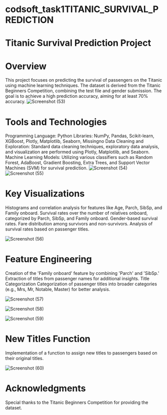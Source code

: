 # codsoft_task1TITANIC_SURVIVAL_PREDICTION

# Titanic Survival Prediction Project
# Overview
This project focuses on predicting the survival of passengers on the Titanic using machine learning techniques. The dataset is derived from the Titanic Beginners Competition, combining the test file and gender submission. The goal is to achieve a high prediction accuracy, aiming for at least 70% accuracy.
![Screenshot (53)](https://github.com/TechZainShahzad/codsoft_task1_TITANIC_SURVIVAL_PREDICTION/assets/136337895/81218522-9015-4e37-ab14-e186bed4d1e9)

# Tools and Technologies
Programming Language: Python
Libraries: NumPy, Pandas, Scikit-learn, XGBoost, Plotly, Matplotlib, Seaborn, Missingno
Data Cleaning and Exploration: Standard data cleaning techniques, exploratory data analysis, and visualization are performed using Plotly, Matplotlib, and Seaborn.
Machine Learning Models: Utilizing various classifiers such as Random Forest, AdaBoost, Gradient Boosting, Extra Trees, and Support Vector Machines (SVM) for survival prediction.
![Screenshot (54)](https://github.com/TechZainShahzad/codsoft_task1_TITANIC_SURVIVAL_PREDICTION/assets/136337895/f3555139-6e56-44b9-bbfc-514accfa18fc)
![Screenshot (55)](https://github.com/TechZainShahzad/codsoft_task1_TITANIC_SURVIVAL_PREDICTION/assets/136337895/616429ca-e9f8-4bae-b033-552df2bb8d85)


# Key Visualizations
Histograms and correlation analysis for features like Age, Parch, SibSp, and Family onboard.
Survival rates over the number of relatives onboard, categorized by Parch, SibSp, and Family onboard.
Gender-based survival rates.
Fare distribution among survivors and non-survivors.
Analysis of survival rates based on passenger titles.

![Screenshot (56)](https://github.com/TechZainShahzad/codsoft_task1_TITANIC_SURVIVAL_PREDICTION/assets/136337895/0b520053-168d-4ee1-a3f5-30724be426f9)

# Feature Engineering
Creation of the 'Family onboard' feature by combining 'Parch' and 'SibSp.'
Extraction of titles from passenger names for additional insights.
Title Categorization
Categorization of passenger titles into broader categories (e.g., Mrs, Mr, Notable, Master) for better analysis.

![Screenshot (57)](https://github.com/TechZainShahzad/codsoft_task1_TITANIC_SURVIVAL_PREDICTION/assets/136337895/8f1424bf-b50d-41c8-8a44-171744c8307e)

![Screenshot (58)](https://github.com/TechZainShahzad/codsoft_task1_TITANIC_SURVIVAL_PREDICTION/assets/136337895/6b141a30-d23e-4453-888c-a641c6f20151)

![Screenshot (59)](https://github.com/TechZainShahzad/codsoft_task1_TITANIC_SURVIVAL_PREDICTION/assets/136337895/e98a369e-62fb-4f9c-8238-edaeb767443e)

# New Titles Function
Implementation of a function to assign new titles to passengers based on their original titles.

![Screenshot (60)](https://github.com/TechZainShahzad/codsoft_task1_TITANIC_SURVIVAL_PREDICTION/assets/136337895/a8f9ea69-03fc-44b4-86ad-099af7af52d2)

# Acknowledgments
Special thanks to the Titanic Beginners Competition for providing the dataset.

